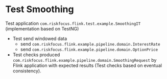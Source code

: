 # Test Smoothing

Test application `com.riskfocus.flink.test.example.SmoothingIT` (implementation based on TestNG) 

- Test send windowed data
  - send `com.riskfocus.flink.example.pipeline.domain.InterestRate`
  - send `com.riskfocus.flink.example.pipeline.domain.OptionPrice`
- Test checks produced `com.riskfocus.flink.example.pipeline.domain.SmoothingRequest` by Flink application with expected results (Test checks based on eventual consistency). 
